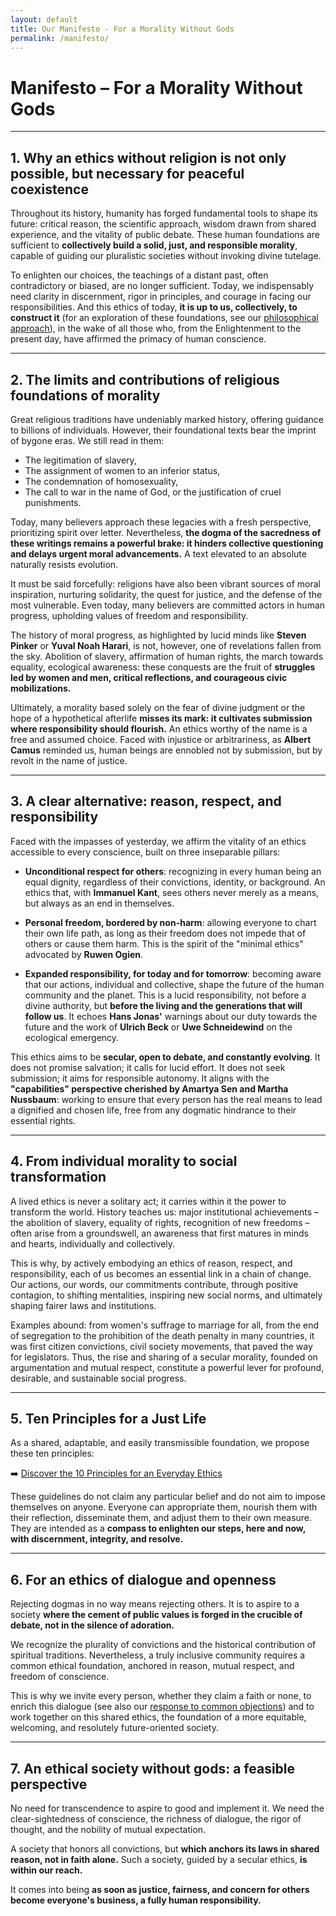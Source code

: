 ```yaml
---
layout: default
title: Our Manifesto - For a Morality Without Gods
permalink: /manifesto/
---
```


# Manifesto – For a Morality Without Gods

---

## 1. Why an ethics without religion is not only possible, but necessary for peaceful coexistence

Throughout its history, humanity has forged fundamental tools to shape its future: critical reason, the scientific approach, wisdom drawn from shared experience, and the vitality of public debate.
These human foundations are sufficient to **collectively build a solid, just, and responsible morality**, capable of guiding our pluralistic societies without invoking divine tutelage.

To enlighten our choices, the teachings of a distant past, often contradictory or biased, are no longer sufficient.
Today, we indispensably need clarity in discernment, rigor in principles, and courage in facing our responsibilities.
And this ethics of today, **it is up to us, collectively, to construct it** (for an exploration of these foundations, see our [philosophical approach](philosophy.md)), in the wake of all those who, from the Enlightenment to the present day, have affirmed the primacy of human conscience.

---

## 2. The limits and contributions of religious foundations of morality

Great religious traditions have undeniably marked history, offering guidance to billions of individuals. However, their foundational texts bear the imprint of bygone eras. We still read in them:

- The legitimation of slavery,
- The assignment of women to an inferior status,
- The condemnation of homosexuality,
- The call to war in the name of God, or the justification of cruel punishments.

Today, many believers approach these legacies with a fresh perspective, prioritizing spirit over letter. Nevertheless, **the dogma of the sacredness of these writings remains a powerful brake: it hinders collective questioning and delays urgent moral advancements.** A text elevated to an absolute naturally resists evolution.

It must be said forcefully: religions have also been vibrant sources of moral inspiration, nurturing solidarity, the quest for justice, and the defense of the most vulnerable. Even today, many believers are committed actors in human progress, upholding values of freedom and responsibility.

The history of moral progress, as highlighted by lucid minds like **Steven Pinker** or **Yuval Noah Harari**, is not, however, one of revelations fallen from the sky. Abolition of slavery, affirmation of human rights, the march towards equality, ecological awareness: these conquests are the fruit of **struggles led by women and men, critical reflections, and courageous civic mobilizations.**

Ultimately, a morality based solely on the fear of divine judgment or the hope of a hypothetical afterlife **misses its mark: it cultivates submission where responsibility should flourish.** An ethics worthy of the name is a free and assumed choice.
Faced with injustice or arbitrariness, as **Albert Camus** reminded us, human beings are ennobled not by submission, but by revolt in the name of justice.

---

## 3. A clear alternative: reason, respect, and responsibility

Faced with the impasses of yesterday, we affirm the vitality of an ethics accessible to every conscience, built on three inseparable pillars:

- **Unconditional respect for others**: recognizing in every human being an equal dignity, regardless of their convictions, identity, or background. An ethics that, with **Immanuel Kant**, sees others never merely as a means, but always as an end in themselves.

- **Personal freedom, bordered by non-harm**: allowing everyone to chart their own life path, as long as their freedom does not impede that of others or cause them harm. This is the spirit of the "minimal ethics" advocated by **Ruwen Ogien**.

- **Expanded responsibility, for today and for tomorrow**: becoming aware that our actions, individual and collective, shape the future of the human community and the planet. This is a lucid responsibility, not before a divine authority, but **before the living and the generations that will follow us**. It echoes **Hans Jonas'** warnings about our duty towards the future and the work of **Ulrich Beck** or **Uwe Schneidewind** on the ecological emergency.

This ethics aims to be **secular, open to debate, and constantly evolving**. It does not promise salvation; it calls for lucid effort. It does not seek submission; it aims for responsible autonomy.
It aligns with the **"capabilities" perspective cherished by Amartya Sen and Martha Nussbaum**: working to ensure that every person has the real means to lead a dignified and chosen life, free from any dogmatic hindrance to their essential rights.

---

## 4. From individual morality to social transformation

A lived ethics is never a solitary act; it carries within it the power to transform the world.
History teaches us: major institutional achievements – the abolition of slavery, equality of rights, recognition of new freedoms – often arise from a groundswell, an awareness that first matures in minds and hearts, individually and collectively.

This is why, by actively embodying an ethics of reason, respect, and responsibility, each of us becomes an essential link in a chain of change. Our actions, our words, our commitments contribute, through positive contagion, to shifting mentalities, inspiring new social norms, and ultimately shaping fairer laws and institutions.

Examples abound: from women's suffrage to marriage for all, from the end of segregation to the prohibition of the death penalty in many countries, it was first citizen convictions, civil society movements, that paved the way for legislators.
Thus, the rise and sharing of a secular morality, founded on argumentation and mutual respect, constitute a powerful lever for profound, desirable, and sustainable social progress.

---

## 5. Ten Principles for a Just Life

As a shared, adaptable, and easily transmissible foundation, we propose these ten principles:

➡️ [Discover the 10 Principles for an Everyday Ethics](principles.md)

These guidelines do not claim any particular belief and do not aim to impose themselves on anyone.
Everyone can appropriate them, nourish them with their reflection, disseminate them, and adjust them to their own measure.
They are intended as a **compass to enlighten our steps, here and now, with discernment, integrity, and resolve.**

---

## 6. For an ethics of dialogue and openness

Rejecting dogmas in no way means rejecting others.
It is to aspire to a society **where the cement of public values is forged in the crucible of debate, not in the silence of adoration.**

We recognize the plurality of convictions and the historical contribution of spiritual traditions. Nevertheless, a truly inclusive community requires a common ethical foundation, anchored in reason, mutual respect, and freedom of conscience.

This is why we invite every person, whether they claim a faith or none, to enrich this dialogue (see also our [response to common objections](objections.md)) and to work together on this shared ethics, the foundation of a more equitable, welcoming, and resolutely future-oriented society.

---

## 7. An ethical society without gods: a feasible perspective

No need for transcendence to aspire to good and implement it.
We need the clear-sightedness of conscience, the richness of dialogue, the rigor of thought, and the nobility of mutual expectation.

A society that honors all convictions, but **which anchors its laws in shared reason, not in faith alone.**
Such a society, guided by a secular ethics, **is within our reach.**

It comes into being **as soon as justice, fairness, and concern for others become everyone's business, a fully human responsibility.**